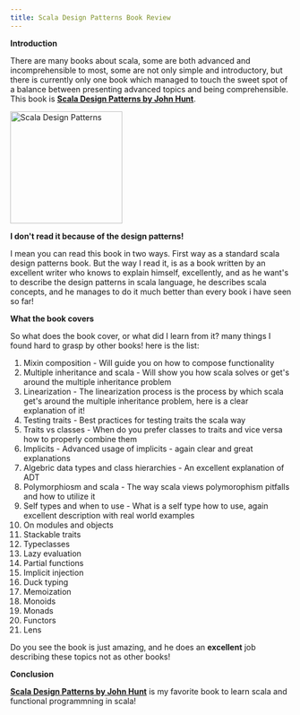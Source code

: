 ```yaml
---
title: Scala Design Patterns Book Review
---
```

**Introduction**

There are many books about scala, some are both advanced and incomprehensible to most, some are not only simple and introductory, but there is currently only one book which managed to touch the sweet spot of a balance between presenting advanced topics and being comprehensible.  This book is **[Scala Design Patterns by John Hunt](http://amzn.to/2tK3Ikh)**.

<a href="http://amzn.to/2tK3Ikh" target="_blank">
<img src="https://goo.gl/RR3eDs" alt="Scala Design Patterns" width="200"/></a>
 
**I don't read it because of the design patterns!**

I mean you can read this book in two ways.  First way as a standard scala design patterns book.  But the way I read it, is as a book written by an excellent writer who knows to explain himself, excellently, and as he want's to describe the design patterns in scala language, he describes scala concepts, and he manages to do it much better than every book i have seen so far!


**What the book covers**

So what does the book cover, or what did I learn from it? many things I found hard to grasp by other books! here is the list:

1. Mixin composition - Will guide you on how to compose functionality
1. Multiple inheritance and scala - Will show you how scala solves or get's around the multiple inheritance problem
1. Linearization - The linearization process is the process by which scala get's around the multiple inheritance problem, here is a clear explanation of it!
1. Testing traits - Best practices for testing traits the scala way
1. Traits vs classes - When do you prefer classes to traits and vice versa how to properly combine them
1. Implicits - Advanced usage of implicits - again clear and great explanations
1. Algebric data types and class hierarchies - An excellent explanation of ADT
1. Polymorphiosm and scala - The way scala views polymorophism pitfalls and how to utilize it
1. Self types and when to use - What is a self type how to use, again excellent description with real world examples
1. On modules and objects
1. Stackable traits
1. Typeclasses
1. Lazy evaluation
1. Partial functions
1. Implicit injection
1. Duck typing
1. Memoization
1. Monoids
1. Monads
1. Functors
1. Lens

Do you see the book is just amazing, and he does an **excellent** job describing these topics not as other books!

**Conclusion**

**[Scala Design Patterns by John Hunt](http://amzn.to/2tK3Ikh)** is my favorite book to learn scala and functional programmning in scala!